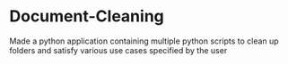 # Document-Cleaning
Made a python application containing multiple python scripts to clean up folders and satisfy various use cases specified by the user
